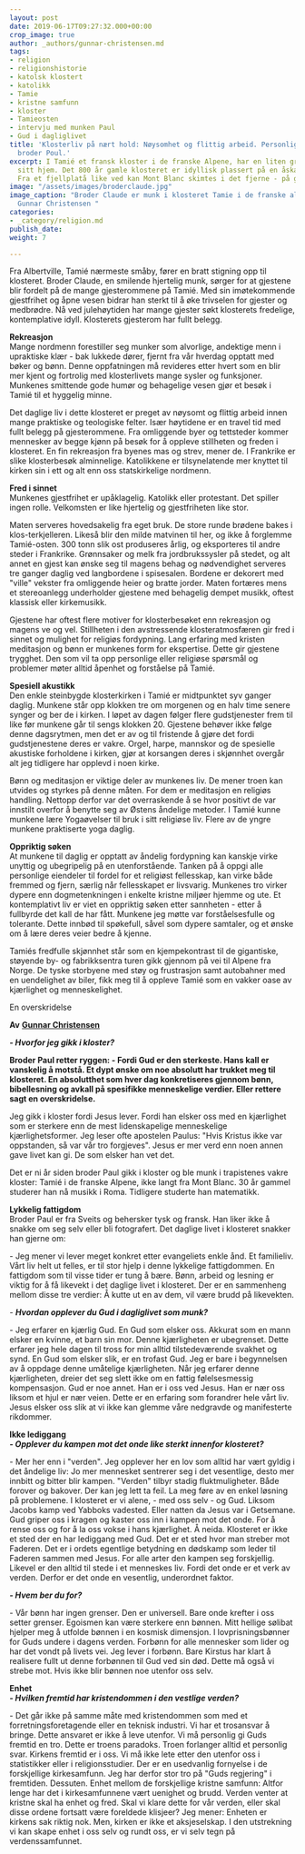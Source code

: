 ```yaml
---
layout: post
date: 2019-06-17T09:27:32.000+00:00
crop_image: true
author: _authors/gunnar-christensen.md
tags:
- religion
- religionshistorie
- katolsk klostert
- katolikk
- Tamie
- kristne samfunn
- kloster
- Tamieosten
- intervju med munken Paul
- Gud i dagliglivet
title: 'Klosterliv på nært hold: Nøysomhet og flittig arbeid. Personlig intervju med
  broder Poul.'
excerpt: I Tamié et fransk kloster i de franske Alpene, har en liten gruppe trapistmunker
  sitt hjem. Det 800 år gamle klosteret er idyllisk plassert på en åskam i vakre naturomgivelser.
  Fra et fjellplatå like ved kan Mont Blanc skimtes i det fjerne - på godværsdager.
image: "/assets/images/broderclaude.jpg"
image_caption: "Broder Claude er munk i klosteret Tamie i de franske alpene. \nFoto:
  Gunnar Christensen "
categories:
- _category/religion.md
publish_date: 
weight: 7

---
```

Fra Albertville, Tamié nærmeste småby, fører en bratt stigning opp til klosteret. Broder Claude, en smilende hjertelig munk, sørger for at gjestene blir fordelt på de mange gjesterommene på Tamié. Med sin imøtekommende gjestfrihet og åpne vesen bidrar han sterkt til å øke trivselen for gjester og medbrødre. Nå ved julehøytiden har mange gjester søkt klosterets fredelige, kontemplative idyll. Klosterets gjesterom har fullt belegg.

**Rekreasjon**  
Mange nordmenn forestiller seg munker som alvorlige, andektige menn i upraktiske klær - bak lukkede dører, fjernt fra vår hverdag opptatt med bøker og bønn. Denne oppfatningen må revideres etter hvert som en blir mer kjent og fortrolig med klosterlivets mange sysler og funksjoner. Munkenes smittende gode humør og behagelige vesen gjør et besøk i Tamié til et hyggelig minne.

Det daglige liv i dette klosteret er preget av nøysomt og flittig arbeid innen mange praktiske og teologiske felter. Især høytidene er en travel tid med fullt belegg på gjesterommene. Fra omliggende byer og tettsteder kommer mennesker av begge kjønn på besøk for å oppleve stillheten og freden i klosteret. En fin rekreasjon fra byenes mas og strev, mener de. I Frankrike er slike klosterbesøk alminnelige. Katolikkene er tilsynelatende mer knyttet til kirken sin i ett og alt enn oss statskirkelige nordmenn.

**Fred i sinnet**  
Munkenes gjestfrihet er upåklagelig. Katolikk eller protestant. Det spiller ingen rolle. Velkomsten er like hjertelig og gjestfriheten like stor.

Maten serveres hovedsakelig fra eget bruk. De store runde brødene bakes i klos-terkjelleren. Likeså blir den milde matvinen til her, og ikke å forglemme Tamié-osten. 300 tonn slik ost produseres årlig, og eksporteres til andre steder i Frankrike. Grønnsaker og melk fra jordbrukssysler på stedet, og alt annet en gjest kan ønske seg til magens behag og nødvendighet serveres tre ganger daglig ved langbordene i spisesalen. Bordene er dekorert med "ville" vekster fra omliggende heier og bratte jorder. Maten fortæres mens et stereoanlegg underholder gjestene med behagelig dempet musikk, oftest klassisk eller kirkemusikk.

Gjestene har oftest flere motiver for klosterbesøket enn rekreasjon og magens ve og vel. Stillheten i den avstressende klosteratmosfæren gir fred i sinnet og mulighet for religiøs fordypning. Lang erfaring med kristen meditasjon og bønn er munkenes form for ekspertise. Dette gir gjestene trygghet. Den som vil ta opp personlige eller religiøse spørsmål og problemer møter alltid åpenhet og forståelse på Tamié.

**Spesiell akustikk**  
Den enkle steinbygde klosterkirken i Tamié er midtpunktet syv ganger daglig. Munkene står opp klokken tre om morgenen og en halv time senere synger og ber de i kirken. I løpet av dagen følger flere gudstjenester frem til like før munkene går til sengs klokken 20. Gjestene behøver ikke følge denne dagsrytmen, men det er av og til fristende å gjøre det fordi gudstjenestene deres er vakre. Orgel, harpe, mannskor og de spesielle akustiske forholdene i kirken, gjør at korsangen deres i skjønnhet overgår alt jeg tidligere har opplevd i noen kirke.

Bønn og meditasjon er viktige deler av munkenes liv. De mener troen kan utvides og styrkes på denne måten. For dem er meditasjon en religiøs handling. Nettopp derfor var det overraskende å se hvor positivt de var innstilt overfor å benytte seg av Østens åndelige metoder. I Tamié kunne munkene lære Yogaøvelser til bruk i sitt religiøse liv. Flere av de yngre munkene praktiserte yoga daglig.

**Oppriktig søken**  
At munkene til daglig er opptatt av åndelig fordypning kan kanskje virke unyttig og ubegripelig på en utenforstående. Tanken på å oppgi alle personlige eiendeler til fordel for et religiøst fellesskap, kan virke både fremmed og fjern, særlig når fellesskapet er livsvarig. Munkenes tro virker dypere enn dogmetenkningen i enkelte kristne miljøer hjemme og ute. Et kontemplativt liv er viet en oppriktig søken etter sannheten - etter å fullbyrde det kall de har fått. Munkene jeg møtte var forståelsesfulle og tolerante. Dette innbød til spøkefull, såvel som dypere samtaler, og et ønske om å lære deres veier bedre å kjenne.

Tamiés fredfulle skjønnhet står som en kjempekontrast til de gigantiske, støyende by- og fabrikksentra turen gikk gjennom på vei til Alpene fra Norge. De tyske storbyene med støy og frustrasjon samt autobahner med en uendelighet av biler, fikk meg til å oppleve Tamié som en vakker oase av kjærlighet og menneskelighet.

En overskridelse

**Av** [**Gunnar Christensen**](http://www.helping.no/gunnar.htm)

**_- Hvorfor jeg gikk i kloster?_**

**Broder Paul retter ryggen: - Fordi Gud er den sterkeste. Hans kall er vanskelig å motstå. Et dypt ønske om noe absolutt har trukket meg til klosteret. En absolutthet som hver dag konkretiseres gjennom bønn, bibellesning og avkall på spesifikke menneskelige verdier. Eller rettere sagt en overskridelse.**

Jeg gikk i kloster fordi Jesus lever. Fordi han elsker oss med en kjærlighet som er sterkere enn de mest lidenskapelige menneskelige kjærlighetsformer. Jeg leser ofte apostelen Paulus: "Hvis Kristus ikke var oppstanden, så var vår tro forgjeves". Jesus er mer verd enn noen annen gave livet kan gi. De som elsker han vet det.

Det er ni år siden broder Paul gikk i kloster og ble munk i trapistenes vakre kloster: Tamié i de franske Alpene, ikke langt fra Mont Blanc. 30 år gammel studerer han nå musikk i Roma. Tidligere studerte han matematikk.

**Lykkelig fattigdom**  
Broder Paul er fra Sveits og behersker tysk og fransk. Han liker ikke å snakke om seg selv eller bli fotografert. Det daglige livet i klosteret snakker han gjerne om:

\- Jeg mener vi lever meget konkret etter evangeliets enkle ånd. Et familieliv. Vårt liv helt ut felles, er til stor hjelp i denne lykkelige fattigdommen. En fattigdom som til visse tider er tung å bære. Bønn, arbeid og lesning er viktig for å få likevekt i det daglige livet i klosteret. Der er en sammenheng mellom disse tre verdier: Å kutte ut en av dem, vil være brudd på likevekten.

_- **Hvordan opplever du Gud i dagliglivet som munk?**_

\- Jeg erfarer en kjærlig Gud. En Gud som elsker oss. Akkurat som en mann elsker en kvinne, et barn sin mor. Denne kjærligheten er ubegrenset. Dette erfarer jeg hele dagen til tross for min alltid tilstedeværende svakhet og synd. En Gud som elsker slik, er en trofast Gud. Jeg er bare i begynnelsen av å oppdage denne umåtelige kjærligheten. Når jeg erfarer denne kjærligheten, dreier det seg slett ikke om en fattig følelsesmessig kompensasjon. Gud er noe annet. Han er i oss ved Jesus. Han er nær oss liksom et hjul er nær veien. Dette er en erfaring som forandrer hele vårt liv. Jesus elsker oss slik at vi ikke kan glemme våre nedgravde og manifesterte rikdommer.

**Ikke lediggang**  
**_- Opplever du kampen mot det onde like sterkt innenfor klosteret?_**

\- Mer her enn i "verden". Jeg opplever her en lov som alltid har vært gyldig i det åndelige liv: Jo mer mennesket sentrerer seg i det vesentlige, desto mer innbitt og bitter blir kampen. "Verden" tilbyr stadig fluktmuligheter. Både forover og bakover. Der kan jeg lett ta feil. La meg føre av en enkel løsning på problemene. I klosteret er vi alene, - med oss selv - og Gud. Liksom Jacobs kamp ved Yabboks vadested. Eller natten da Jesus var i Getsemane. Gud griper oss i kragen og kaster oss inn i kampen mot det onde. For å rense oss og for å la oss vokse i hans kjærlighet. Å neida. Klosteret er ikke et sted der en har lediggang med Gud. Det er et sted hvor man streber mot Faderen. Det er i ordets egentlige betydning en dødskamp som leder til Faderen sammen med Jesus. For alle arter den kampen seg forskjellig. Likevel er den alltid til stede i et menneskes liv. Fordi det onde er et verk av verden. Derfor er det onde en vesentlig, underordnet faktor.

**_- Hvem ber du for?_**

\- Vår bønn har ingen grenser. Den er universell. Bare onde krefter i oss setter grenser. Egoismen kan være sterkere enn bønnen. Mitt hellige sølibat hjelper meg å utfolde bønnen i en kosmisk dimensjon. I lovprisningsbønner for Guds undere i dagens verden. Forbønn for alle mennesker som lider og har det vondt på livets vei. Jeg lever i forbønn. Bare Kirstus har klart å realisere fullt ut denne forbønnen til Gud ved sin død. Dette må også vi strebe mot. Hvis ikke blir bønnen noe utenfor oss selv.

**Enhet**  
**_- Hvilken fremtid har kristendommen i den vestlige verden?_**

\- Det går ikke på samme måte med kristendommen som med et forretningsforetagende eller en teknisk industri. Vi har et trosansvar å bringe. Dette ansvaret er ikke å leve utenfor. Vi må personlig gi Guds fremtid en tro. Dette er troens paradoks. Troen forlanger alltid et personlig svar. Kirkens fremtid er i oss. Vi må ikke lete etter den utenfor oss i statistikker eller i religionsstudier. Der er en usedvanlig fornyelse i de forskjellige kirkesamfunn. Jeg har derfor stor tro på "Guds regjering" i fremtiden. Dessuten. Enhet mellom de forskjellige kristne samfunn: Altfor lenge har det i kirkesamfunnene vært uenighet og brudd. Verden venter at kristne skal ha enhet og fred. Skal vi klare dette for vår verden, eller skal disse ordene fortsatt være foreldede klisjeer? Jeg mener: Enheten er kirkens sak riktig nok. Men, kirken er ikke et aksjeselskap. I den utstrekning vi kan skape enhet i oss selv og rundt oss, er vi selv tegn på verdenssamfunnet.